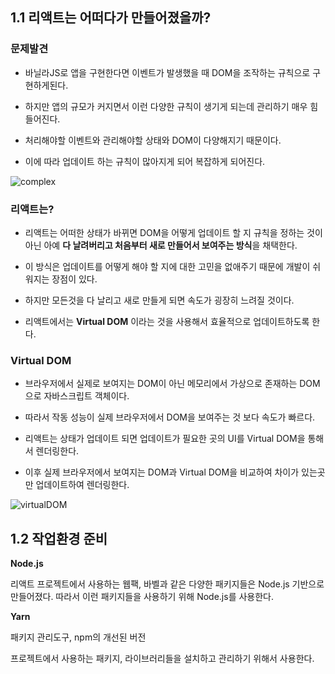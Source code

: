 ## 1.1 리액트는 어떠다가 만들어졌을까?

### 문제발견

- 바닐라JS로 앱을 구현한다면 이벤트가 발생했을 때 DOM을 조작하는 규칙으로 구현하게된다.

- 하지만 앱의 규모가 커지면서 이런 다양한 규칙이 생기게 되는데 관리하기 매우 힘들어진다.

- 처리해야할 이벤트와 관리해야할 상태와 DOM이 다양해지기 때문이다.

- 이에 따라 업데이트 하는 규칙이 많아지게 되어 복잡하게 되어진다.

![complex](https://user-images.githubusercontent.com/41064875/141244071-90463c9e-249b-44dc-bf4d-c442e416526f.png)



### 리액트는?

- 리액트는 어떠한 상태가 바뀌면  DOM을 어떻게 업데이트 할 지 규칙을 정하는 것이 아닌 아예 **다 날려버리고 처음부터 새로 만들어서 보여주는 방식**을 채택한다.

- 이 방식은 업데이트를 어떻게 해야 할 지에 대한 고민을 없애주기 때문에 개발이 쉬워지는 장점이 있다.

- 하지만 모든것을 다 날리고 새로 만들게 되면 속도가 굉장히 느려질 것이다.
- 리액트에서는 **Virtual DOM** 이라는 것을 사용해서 효율적으로 업데이트하도록 한다.



### Virtual DOM

- 브라우저에서 실제로 보여지는 DOM이 아닌 메모리에서 가상으로 존재하는 DOM으로 자바스크립트 객체이다.

- 따라서 작동 성능이 실제 브라우저에서 DOM을 보여주는 것 보다 속도가 빠르다.

- 리액트는 상태가 업데이트 되면 업데이트가 필요한 곳의 UI를 Virtual DOM을 통해서 렌더링한다.

- 이후 실제 브라우저에서 보여지는 DOM과 Virtual DOM을 비교하여 차이가 있는곳만 업데이트하여 렌더링한다.

![virtualDOM](https://user-images.githubusercontent.com/41064875/141244087-470a1477-1e69-4b06-8e33-d2ec3a685cbc.png)



## 1.2 작업환경 준비

**Node.js** 

리액트 프로젝트에서 사용하는 웹팩, 바벨과 같은 다양한 패키지들은 Node.js 기반으로 만들어졌다. 따라서 이런 패키지들을 사용하기 위해 Node.js를 사용한다.



**Yarn**

패키지 관리도구, npm의 개선된 버전

프로젝트에서 사용하는 패키지, 라이브러리들을 설치하고 관리하기 위해서 사용한다.
